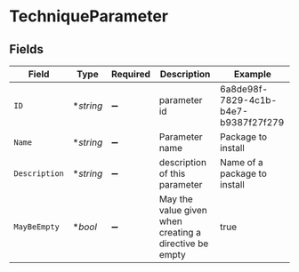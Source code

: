 # TechniqueParameter


## Fields

| Field                                                  | Type                                                   | Required                                               | Description                                            | Example                                                |
| ------------------------------------------------------ | ------------------------------------------------------ | ------------------------------------------------------ | ------------------------------------------------------ | ------------------------------------------------------ |
| `ID`                                                   | **string*                                              | :heavy_minus_sign:                                     | parameter id                                           | 6a8de98f-7829-4c1b-b4e7-b9387f27f279                   |
| `Name`                                                 | **string*                                              | :heavy_minus_sign:                                     | Parameter name                                         | Package to install                                     |
| `Description`                                          | **string*                                              | :heavy_minus_sign:                                     | description of this parameter                          | Name of a package to install                           |
| `MayBeEmpty`                                           | **bool*                                                | :heavy_minus_sign:                                     | May the value given when creating a directive be empty | true                                                   |